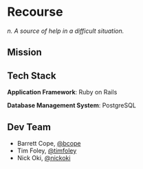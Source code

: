 # Recourse

*n. A source of help in a difficult situation.*

## Mission

## Tech Stack

**Application Framework**: Ruby on Rails

**Database Management System**: PostgreSQL

## Dev Team

- Barrett Cope, [@bcope](https://github.com/bcope)
- Tim Foley, [@timfoley](https://github.com/timfoley)
- Nick Oki, [@nickoki](https://github.com/nickoki)
